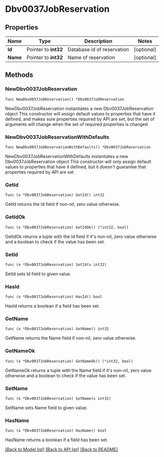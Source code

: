 # Dbv0037JobReservation

## Properties

Name | Type | Description | Notes
------------ | ------------- | ------------- | -------------
**Id** | Pointer to **int32** | Database id of reservation | [optional] 
**Name** | Pointer to **int32** | Name of reservation | [optional] 

## Methods

### NewDbv0037JobReservation

`func NewDbv0037JobReservation() *Dbv0037JobReservation`

NewDbv0037JobReservation instantiates a new Dbv0037JobReservation object
This constructor will assign default values to properties that have it defined,
and makes sure properties required by API are set, but the set of arguments
will change when the set of required properties is changed

### NewDbv0037JobReservationWithDefaults

`func NewDbv0037JobReservationWithDefaults() *Dbv0037JobReservation`

NewDbv0037JobReservationWithDefaults instantiates a new Dbv0037JobReservation object
This constructor will only assign default values to properties that have it defined,
but it doesn't guarantee that properties required by API are set

### GetId

`func (o *Dbv0037JobReservation) GetId() int32`

GetId returns the Id field if non-nil, zero value otherwise.

### GetIdOk

`func (o *Dbv0037JobReservation) GetIdOk() (*int32, bool)`

GetIdOk returns a tuple with the Id field if it's non-nil, zero value otherwise
and a boolean to check if the value has been set.

### SetId

`func (o *Dbv0037JobReservation) SetId(v int32)`

SetId sets Id field to given value.

### HasId

`func (o *Dbv0037JobReservation) HasId() bool`

HasId returns a boolean if a field has been set.

### GetName

`func (o *Dbv0037JobReservation) GetName() int32`

GetName returns the Name field if non-nil, zero value otherwise.

### GetNameOk

`func (o *Dbv0037JobReservation) GetNameOk() (*int32, bool)`

GetNameOk returns a tuple with the Name field if it's non-nil, zero value otherwise
and a boolean to check if the value has been set.

### SetName

`func (o *Dbv0037JobReservation) SetName(v int32)`

SetName sets Name field to given value.

### HasName

`func (o *Dbv0037JobReservation) HasName() bool`

HasName returns a boolean if a field has been set.


[[Back to Model list]](../README.md#documentation-for-models) [[Back to API list]](../README.md#documentation-for-api-endpoints) [[Back to README]](../README.md)


